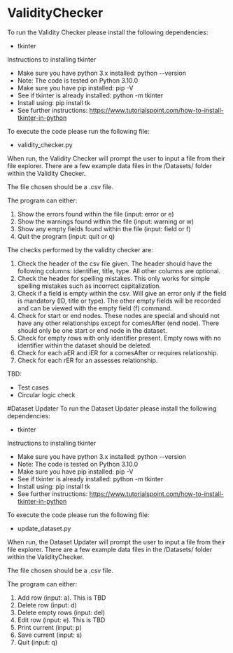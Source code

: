 # ValidityChecker

To run the Validity Checker please install the following dependencies:
- tkinter

Instructions to installing tkinter
- Make sure you have python 3.x installed: python --version
- Note: The code is tested on Python 3.10.0
- Make sure you have pip installed: pip -V
- See if tkinter is already installed: python -m tkinter
- Install using: pip install tk
- See further instructions: https://www.tutorialspoint.com/how-to-install-tkinter-in-python


To execute the code please run the following file:
- validity_checker.py

When run, the Validity Checker will prompt the user to input a file from their file explorer. There are a few example data files in the /Datasets/ folder within the Validity Checker.

The file chosen should be a .csv file. 

The program can either:
1. Show the errors found within the file (input: error or e)
2. Show the warnings found within the file (input: warning or w)
3. Show any empty fields found within the file (input: field or f)
3. Quit the program (input: quit or q)

The checks performed by the validity checker are:
1. Check the header of the csv file given. The header should have the following columns: identifier, title, type. All other columns are optional.
2. Check the header for spelling mistakes. This only works for simple spelling mistakes such as incorrect capitalization.
3. Check if a field is empty within the csv. Will give an error only if the field is mandatory (ID, title or type). The other empty fields will be recorded and can be viewed with the empty field (f) command.
4. Check for start or end nodes. These nodes are special and should not have any other relationships except for comesAfter (end node). There should only be one start or end node in the dataset.
5. Check for empty rows with only identifier present. Empty rows with no identifier within the dataset should be deleted.
6. Check for each aER and iER for a comesAfter or requires relationship.
7. Check for each rER for an assesses relationship.

TBD:
- Test cases
- Circular logic check 


#Dataset Updater
To run the Dataset Updater please install the following dependencies:
- tkinter

Instructions to installing tkinter
- Make sure you have python 3.x installed: python --version
- Note: The code is tested on Python 3.10.0
- Make sure you have pip installed: pip -V
- See if tkinter is already installed: python -m tkinter
- Install using: pip install tk
- See further instructions: https://www.tutorialspoint.com/how-to-install-tkinter-in-python

To execute the code please run the following file:
- update_dataset.py

When run, the Dataset Updater will prompt the user to input a file from their file explorer. There are a few example data files in the /Datasets/ folder within the ValidityChecker.

The file chosen should be a .csv file. 

The program can either:
1. Add row (input: a). This is TBD
2. Delete row (input: d)
3. Delete empty rows (input: del)
4. Edit row (input: e). This is TBD 
5. Print current (input: p)
6. Save current (input: s)
7. Quit (input: q)